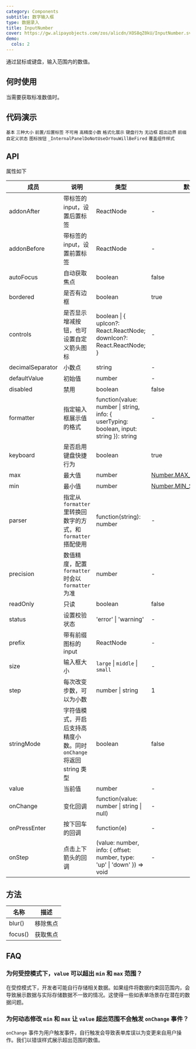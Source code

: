 ```yaml
---
category: Components
subtitle: 数字输入框
type: 数据录入
title: InputNumber
cover: https://gw.alipayobjects.com/zos/alicdn/XOS8qZ0kU/InputNumber.svg
demo:
  cols: 2
---
```


通过鼠标或键盘，输入范围内的数值。

## 何时使用

当需要获取标准数值时。

## 代码演示

<code src="./demo/basic.tsx">基本</code>
<code src="./demo/size.tsx">三种大小</code>
<code src="./demo/addon.tsx">前置/后置标签</code>
<code src="./demo/disabled.tsx">不可用</code>
<code src="./demo/digit.tsx">高精度小数</code>
<code src="./demo/formatter.tsx">格式化展示</code>
<code src="./demo/keyboard.tsx">键盘行为</code>
<code src="./demo/borderless.tsx">无边框</code>
<code src="./demo/out-of-range.tsx">超出边界</code>
<code src="./demo/prefix.tsx">前缀</code>
<code src="./demo/status.tsx">自定义状态</code>
<code src="./demo/controls.tsx">图标按钮</code>
<code src="./demo/render-panel.tsx">\_InternalPanelDoNotUseOrYouWillBeFired</code>
<code src="./demo/debug-token.tsx">覆盖组件样式</code>

## API

属性如下

| 成员             | 说明                                                                 | 类型                                                                                    | 默认值                                                                                                                              | 版本         |
| ---------------- | -------------------------------------------------------------------- | --------------------------------------------------------------------------------------- | ----------------------------------------------------------------------------------------------------------------------------------- | ------------ |
| addonAfter       | 带标签的 input，设置后置标签                                         | ReactNode                                                                               | -                                                                                                                                   | 4.17.0       |
| addonBefore      | 带标签的 input，设置前置标签                                         | ReactNode                                                                               | -                                                                                                                                   | 4.17.0       |
| autoFocus        | 自动获取焦点                                                         | boolean                                                                                 | false                                                                                                                               | -            |
| bordered         | 是否有边框                                                           | boolean                                                                                 | true                                                                                                                                | 4.12.0       |
| controls         | 是否显示增减按钮，也可设置自定义箭头图标                             | boolean \| { upIcon?: React.ReactNode; downIcon?: React.ReactNode; }                    | -                                                                                                                                   | 4.19.0       |
| decimalSeparator | 小数点                                                               | string                                                                                  | -                                                                                                                                   | -            |
| defaultValue     | 初始值                                                               | number                                                                                  | -                                                                                                                                   | -            |
| disabled         | 禁用                                                                 | boolean                                                                                 | false                                                                                                                               | -            |
| formatter        | 指定输入框展示值的格式                                               | function(value: number \| string, info: { userTyping: boolean, input: string }): string | -                                                                                                                                   | info: 4.17.0 |
| keyboard         | 是否启用键盘快捷行为                                                 | boolean                                                                                 | true                                                                                                                                | 4.12.0       |
| max              | 最大值                                                               | number                                                                                  | [Number.MAX_SAFE_INTEGER](https://developer.mozilla.org/zh-CN/docs/Web/JavaScript/Reference/Global_Objects/Number/MAX_SAFE_INTEGER) | -            |
| min              | 最小值                                                               | number                                                                                  | [Number.MIN_SAFE_INTEGER](https://developer.mozilla.org/zh-CN/docs/Web/JavaScript/Reference/Global_Objects/Number/MIN_SAFE_INTEGER) | -            |
| parser           | 指定从 `formatter` 里转换回数字的方式，和 `formatter` 搭配使用       | function(string): number                                                                | -                                                                                                                                   | -            |
| precision        | 数值精度，配置 `formatter` 时会以 `formatter` 为准                   | number                                                                                  | -                                                                                                                                   | -            |
| readOnly         | 只读                                                                 | boolean                                                                                 | false                                                                                                                               | -            |
| status           | 设置校验状态                                                         | 'error' \| 'warning'                                                                    | -                                                                                                                                   | 4.19.0       |
| prefix           | 带有前缀图标的 input                                                 | ReactNode                                                                               | -                                                                                                                                   | 4.17.0       |
| size             | 输入框大小                                                           | `large` \| `middle` \| `small`                                                          | -                                                                                                                                   | -            |
| step             | 每次改变步数，可以为小数                                             | number \| string                                                                        | 1                                                                                                                                   | -            |
| stringMode       | 字符值模式，开启后支持高精度小数。同时 `onChange` 将返回 string 类型 | boolean                                                                                 | false                                                                                                                               | 4.13.0       |
| value            | 当前值                                                               | number                                                                                  | -                                                                                                                                   | -            |
| onChange         | 变化回调                                                             | function(value: number \| string \| null)                                               | -                                                                                                                                   | -            |
| onPressEnter     | 按下回车的回调                                                       | function(e)                                                                             | -                                                                                                                                   | -            |
| onStep           | 点击上下箭头的回调                                                   | (value: number, info: { offset: number, type: 'up' \| 'down' }) => void                 | -                                                                                                                                   | 4.7.0        |

## 方法

| 名称    | 描述     |
| ------- | -------- |
| blur()  | 移除焦点 |
| focus() | 获取焦点 |

## FAQ

### 为何受控模式下，`value` 可以超出 `min` 和 `max` 范围？

在受控模式下，开发者可能自行存储相关数据。如果组件将数据约束回范围内，会导致展示数据与实际存储数据不一致的情况。这使得一些如表单场景存在潜在的数据问题。

### 为何动态修改 `min` 和 `max` 让 `value` 超出范围不会触发 `onChange` 事件？

`onChange` 事件为用户触发事件，自行触发会导致表单库误以为变更来自用户操作。我们以错误样式展示超出范围的数值。
